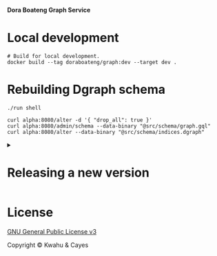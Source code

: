 **Dora Boateng Graph Service**

# Local development

```shell
# Build for local development.
docker build --tag doraboateng/graph:dev --target dev .
```

# Rebuilding Dgraph schema

```shell
./run shell

curl alpha:8080/alter -d '{ "drop_all": true }'
curl alpha:8080/admin/schema --data-binary "@src/schema/graph.gql"
curl alpha:8080/alter --data-binary "@src/schema/indices.dgraph"
```

<details>
    <summary><h1>Releasing a new version</h1></summary>

- Make sure the `stable` branch contains all the latest working changes.
- Create release on [Github](https://github.com/kwcay/boateng-graph/releases/new?target=stable) (using [calendar versioning](https://calver.org)).
    - See [latest releases](https://github.com/kwcay/boateng-graph/releases) for guidance.
- Publish the release to Docker Hub:

```shell
# Retrieve latest tags from Github.
git checkout stable && git fetch --tags && git pull

# Build and publish the release.
./run build-docker
```
</details>

# License

[GNU General Public License v3](https://github.com/kwcay/boateng-graph-service/blob/stable/LICENSE)

Copyright © Kwahu & Cayes
